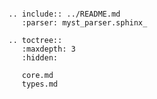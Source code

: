 ```{eval-rst}

.. include:: ../README.md
   :parser: myst_parser.sphinx_
```

```{eval-rst}
.. toctree::
   :maxdepth: 3
   :hidden:

   core.md
   types.md
```
